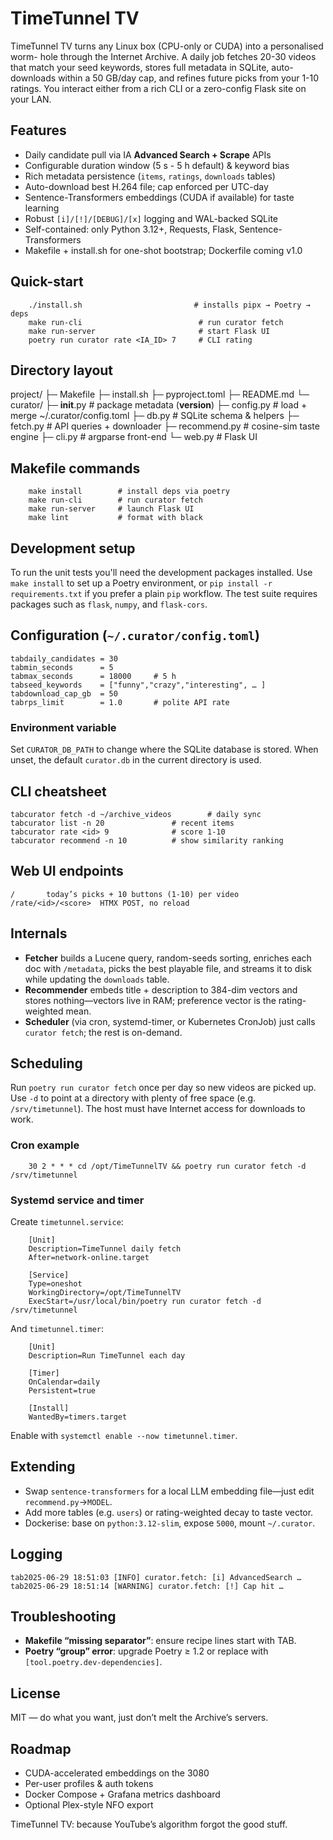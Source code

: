 # TimeTunnel TV

TimeTunnel TV turns any Linux box (CPU-only or CUDA) into a personalised worm-
hole through the Internet Archive. A daily job fetches 20-30 videos that match
your seed keywords, stores full metadata in SQLite, auto-downloads within a
50 GB/day cap, and refines future picks from your 1-10 ratings. You interact
either from a rich CLI or a zero-config Flask site on your LAN.

## Features
* Daily candidate pull via IA **Advanced Search + Scrape** APIs  
* Configurable duration window (5 s - 5 h default) & keyword bias  
* Rich metadata persistence (`items`, `ratings`, `downloads` tables)  
* Auto-download best H.264 file; cap enforced per UTC-day  
* Sentence-Transformers embeddings (CUDA if available) for taste learning  
* Robust `[i]/[!]/[DEBUG]/[x]` logging and WAL-backed SQLite  
* Self-contained: only Python 3.12+, Requests, Flask, Sentence-Transformers  
* Makefile + install.sh for one-shot bootstrap; Dockerfile coming v1.0

## Quick-start
        ./install.sh                         # installs pipx → Poetry → deps
        make run-cli                          # run curator fetch
        make run-server                       # start Flask UI
        poetry run curator rate <IA_ID> 7     # CLI rating

## Directory layout
project/
├─ Makefile
├─ install.sh
├─ pyproject.toml
├─ README.md
└─ curator/
    ├─ __init__.py     # package metadata (__version__)
    ├─ config.py	# load + merge ~/.curator/config.toml
    ├─ db.py		# SQLite schema & helpers
    ├─ fetch.py		# API queries + downloader
    ├─ recommend.py	# cosine-sim taste engine
    ├─ cli.py		# argparse front-end
    └─ web.py		# Flask UI

## Makefile commands
        make install        # install deps via poetry
        make run-cli        # run curator fetch
        make run-server     # launch Flask UI
        make lint           # format with black

## Development setup
To run the unit tests you'll need the development packages installed. Use
`make install` to set up a Poetry environment, or `pip install -r requirements.txt`
if you prefer a plain `pip` workflow. The test suite requires packages such as
`flask`, `numpy`, and `flask-cors`.


## Configuration (`~/.curator/config.toml`)
	tabdaily_candidates	= 30
	tabmin_seconds		= 5
	tabmax_seconds		= 18000		# 5 h
	tabseed_keywords	= ["funny","crazy","interesting", … ]
	tabdownload_cap_gb	= 50
	tabrps_limit		= 1.0		# polite API rate

### Environment variable
Set `CURATOR_DB_PATH` to change where the SQLite database is stored. When
unset, the default `curator.db` in the current directory is used.

## CLI cheatsheet
	tabcurator fetch -d ~/archive_videos		# daily sync
	tabcurator list -n 20				# recent items
	tabcurator rate <id> 9				# score 1-10
	tabcurator recommend -n 10			# show similarity ranking

## Web UI endpoints
	/		today’s picks + 10 buttons (1-10) per video  
	/rate/<id>/<score>	HTMX POST, no reload  

## Internals
* **Fetcher** builds a Lucene query, random-seeds sorting, enriches each doc
  with `/metadata`, picks the best playable file, and streams it to disk while
  updating the `downloads` table.
* **Recommender** embeds title + description to 384-dim vectors and stores
  nothing—vectors live in RAM; preference vector is the rating-weighted mean.
* **Scheduler** (via cron, systemd-timer, or Kubernetes CronJob) just calls
  `curator fetch`; the rest is on-demand.

## Scheduling
Run `poetry run curator fetch` once per day so new videos are picked up. Use
`-d` to point at a directory with plenty of free space (e.g. `/srv/timetunnel`).
The host must have Internet access for downloads to work.

### Cron example
        30 2 * * * cd /opt/TimeTunnelTV && poetry run curator fetch -d /srv/timetunnel

### Systemd service and timer
Create ``timetunnel.service``:

        [Unit]
        Description=TimeTunnel daily fetch
        After=network-online.target

        [Service]
        Type=oneshot
        WorkingDirectory=/opt/TimeTunnelTV
        ExecStart=/usr/local/bin/poetry run curator fetch -d /srv/timetunnel

And ``timetunnel.timer``:

        [Unit]
        Description=Run TimeTunnel each day

        [Timer]
        OnCalendar=daily
        Persistent=true

        [Install]
        WantedBy=timers.target

Enable with ``systemctl enable --now timetunnel.timer``.

## Extending
* Swap `sentence-transformers` for a local LLM embedding file—just edit
  `recommend.py`→`MODEL`.
* Add more tables (e.g. `users`) or rating-weighted decay to taste vector.
* Dockerise: base on `python:3.12-slim`, expose `5000`, mount `~/.curator`.

## Logging
	tab2025-06-29 18:51:03 [INFO] curator.fetch: [i] AdvancedSearch …
	tab2025-06-29 18:51:14 [WARNING] curator.fetch: [!] Cap hit …

## Troubleshooting
* **Makefile “missing separator”**: ensure recipe lines start with TAB.  
* **Poetry “group” error**: upgrade Poetry ≥ 1.2 or replace with
  `[tool.poetry.dev-dependencies]`.

## License
MIT — do what you want, just don’t melt the Archive’s servers.

## Roadmap
* CUDA-accelerated embeddings on the 3080  
* Per-user profiles & auth tokens  
* Docker Compose + Grafana metrics dashboard  
* Optional Plex-style NFO export

TimeTunnel TV: because YouTube’s algorithm forgot the good stuff.

